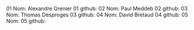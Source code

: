 01 Nom: Alexandre Grenier
01 github:
02 Nom: Paul Meddeb
02 github:
03 Nom: Thomas Desproges
03 github:
04 Nom: David Bretaud
04 github:
05 Nom:
05 github:
